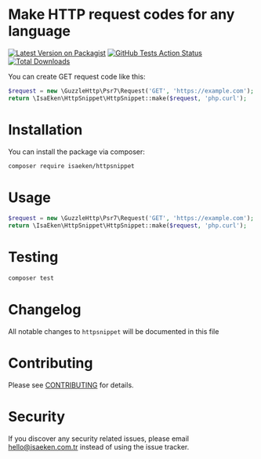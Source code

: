 # Make HTTP request codes for any language

[![Latest Version on Packagist](https://img.shields.io/packagist/v/isaeken/httpsnippet.svg?style=flat-square)](https://packagist.org/packages/isaeken/httpsnippet)
[![GitHub Tests Action Status](https://img.shields.io/github/workflow/status/isaeken/httpsnippet/run-tests?label=tests)](https://github.com/isaeken/httpsnippet/actions?query=workflow%3Arun-tests+branch%3Amaster)
[![Total Downloads](https://img.shields.io/packagist/dt/isaeken/httpsnippet.svg?style=flat-square)](https://packagist.org/packages/isaeken/httpsnippet)

You can create GET request code like this:

```php
$request = new \GuzzleHttp\Psr7\Request('GET', 'https://example.com');
return \IsaEken\HttpSnippet\HttpSnippet::make($request, 'php.curl');
```

# Installation

You can install the package via composer:

```bash
composer require isaeken/httpsnippet
```

# Usage

```php
$request = new \GuzzleHttp\Psr7\Request('GET', 'https://example.com');
return \IsaEken\HttpSnippet\HttpSnippet::make($request, 'php.curl');
```

# Testing

```bash
composer test
```

# Changelog

All notable changes to `httpsnippet` will be documented in this file

# Contributing

Please see [CONTRIBUTING](CONTRIBUTING.md) for details.

# Security

If you discover any security related issues, please email hello@isaeken.com.tr instead of using the issue tracker.
